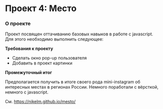 # Проект 4: Место

### О проекте
Проект посвящен оттачиванию базовых навыков в работе с javascript.
Для этого необходимо выполнить следующее:

**Требования к проекту**

* Сделать окно pop-up пользователя
* Добавить в проект картинки


**Промежуточный итог**

Предполагается получить в итоге своего рода mini-instagram об интересных местах в регионах России.
Немного поработали с вёрсткой, немного с javascript.

См. https://nikelm.github.io/mesto/
